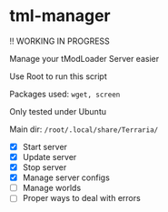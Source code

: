 # tml-manager

!! WORKING IN PROGRESS

Manage your tModLoader Server easier

Use Root to run this script

Packages used: `wget, screen`

Only tested under Ubuntu

Main dir: `/root/.local/share/Terraria/`

- [x] Start server
- [x] Update server
- [x] Stop server
- [x] Manage server configs
- [ ] Manage worlds
- [ ] Proper ways to deal with errors
